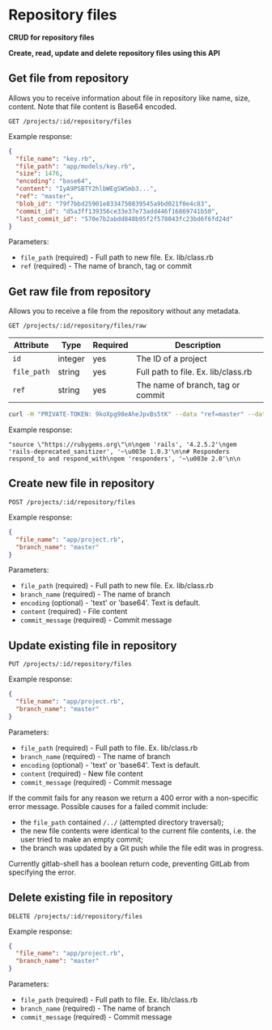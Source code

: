 # Repository files

**CRUD for repository files**

**Create, read, update and delete repository files using this API**

## Get file from repository

Allows you to receive information about file in repository like name, size, content. Note that file content is Base64 encoded.

```
GET /projects/:id/repository/files
```

Example response:

```json
{
  "file_name": "key.rb",
  "file_path": "app/models/key.rb",
  "size": 1476,
  "encoding": "base64",
  "content": "IyA9PSBTY2hlbWEgSW5mb3...",
  "ref": "master",
  "blob_id": "79f7bbd25901e8334750839545a9bd021f0e4c83",
  "commit_id": "d5a3ff139356ce33e37e73add446f16869741b50",
  "last_commit_id": "570e7b2abdd848b95f2f578043fc23bd6f6fd24d"
}
```

Parameters:

- `file_path` (required) - Full path to new file. Ex. lib/class.rb
- `ref` (required) - The name of branch, tag or commit

## Get raw file from repository

Allows you to receive a file from the repository without any metadata.

```
GET /projects/:id/repository/files/raw
```

| Attribute | Type | Required | Description |
| --------- | ---- | -------- | ----------- |
| `id` | integer | yes | The ID of a project |
| `file_path` | string | yes | Full path to file. Ex. lib/class.rb |
| `ref` | string | yes | The name of branch, tag or commit |

```bash
curl -H "PRIVATE-TOKEN: 9koXpg98eAheJpvBs5tK" --data "ref=master" --data "file_path=Gemfile" https://gitlab.example.com/api/v3/projects/5/repository/files/raw
```

Example response:

```
"source \"https://rubygems.org\"\n\ngem 'rails', '4.2.5.2'\ngem 'rails-deprecated_sanitizer', '~\u003e 1.0.3'\n\n# Responders respond_to and respond_with\ngem 'responders', '~\u003e 2.0'\n\n
```

## Create new file in repository

```
POST /projects/:id/repository/files
```

Example response:

```json
{
  "file_name": "app/project.rb",
  "branch_name": "master"
}
```

Parameters:

- `file_path` (required) - Full path to new file. Ex. lib/class.rb
- `branch_name` (required) - The name of branch
- `encoding` (optional) - 'text' or 'base64'. Text is default.
- `content` (required) - File content
- `commit_message` (required) - Commit message

## Update existing file in repository

```
PUT /projects/:id/repository/files
```

Example response:

```json
{
  "file_name": "app/project.rb",
  "branch_name": "master"
}
```

Parameters:

- `file_path` (required) - Full path to file. Ex. lib/class.rb
- `branch_name` (required) - The name of branch
- `encoding` (optional) - 'text' or 'base64'. Text is default.
- `content` (required) - New file content
- `commit_message` (required) - Commit message

If the commit fails for any reason we return a 400 error with a non-specific
error message. Possible causes for a failed commit include:
- the `file_path` contained `/../` (attempted directory traversal);
- the new file contents were identical to the current file contents, i.e. the
  user tried to make an empty commit;
- the branch was updated by a Git push while the file edit was in progress.

Currently gitlab-shell has a boolean return code, preventing GitLab from specifying the error.

## Delete existing file in repository

```
DELETE /projects/:id/repository/files
```

Example response:

```json
{
  "file_name": "app/project.rb",
  "branch_name": "master"
}
```

Parameters:

- `file_path` (required) - Full path to file. Ex. lib/class.rb
- `branch_name` (required) - The name of branch
- `commit_message` (required) - Commit message
